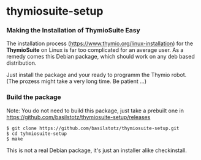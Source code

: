 # thymiosuite-setup

### Making the Installation of ThymioSuite Easy 

The installation process  (https://www.thymio.org/linux-installation) for the **ThymioSuite** on Linux is far too complicated for an average user. As a remedy comes this Debian package, which should work on any deb based distribution.

Just install the package and your ready to programm the Thymio robot. (The prozess might take a very long time. Be patient ...)  

 


### Build the package

Note: You do not need to build this package, just take a prebuilt one in https://github.com/basilstotz/thymiosuite-setup/releases

```
$ git clone https://github.com/basilstotz/thymiosuite-setup.git
$ cd tyhmiosuite-setup
$ make
```
This is not a real Debian package, it's just an installer alike checkinstall.
